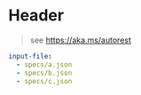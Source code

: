 # Header

> see https://aka.ms/autorest

```yaml $(tag) == 'something'
input-file:
  - specs/a.json
  - specs/b.json
  - specs/c.json
```
